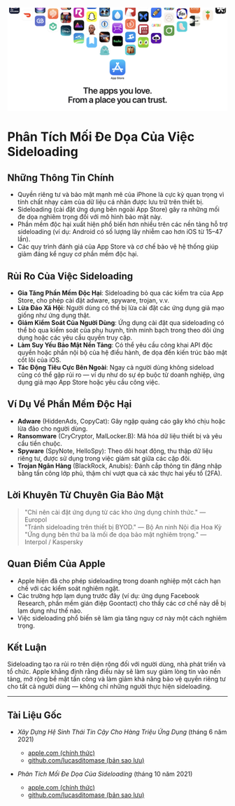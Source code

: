 ![Banner](../assets/banner.png)  

# Phân Tích Mối Đe Dọa Của Việc Sideloading  

## Những Thông Tin Chính  

- Quyền riêng tư và bảo mật mạnh mẽ của iPhone là cực kỳ quan trọng vì tính chất nhạy cảm của dữ liệu cá nhân được lưu trữ trên thiết bị.  
- Sideloading (cài đặt ứng dụng bên ngoài App Store) gây ra những mối đe dọa nghiêm trọng đối với mô hình bảo mật này.  
- Phần mềm độc hại xuất hiện phổ biến hơn nhiều trên các nền tảng hỗ trợ sideloading (ví dụ: Android có số lượng lây nhiễm cao hơn iOS từ 15–47 lần).  
- Các quy trình đánh giá của App Store và cơ chế bảo vệ hệ thống giúp giảm đáng kể nguy cơ phần mềm độc hại.  

## Rủi Ro Của Việc Sideloading  

- **Gia Tăng Phần Mềm Độc Hại**: Sideloading bỏ qua các kiểm tra của App Store, cho phép cài đặt adware, spyware, trojan, v.v.  
- **Lừa Đảo Xã Hội**: Người dùng có thể bị lừa cài đặt các ứng dụng giả mạo giống như ứng dụng thật.  
- **Giảm Kiểm Soát Của Người Dùng**: Ứng dụng cài đặt qua sideloading có thể bỏ qua kiểm soát của phụ huynh, tính minh bạch trong theo dõi ứng dụng hoặc các yêu cầu quyền truy cập.  
- **Làm Suy Yếu Bảo Mật Nền Tảng**: Có thể yêu cầu công khai API độc quyền hoặc phần nội bộ của hệ điều hành, đe dọa đến kiến trúc bảo mật cốt lõi của iOS.  
- **Tác Động Tiêu Cực Bên Ngoài**: Ngay cả người dùng không sideload cũng có thể gặp rủi ro — ví dụ như do sự ép buộc từ doanh nghiệp, ứng dụng giả mạo App Store hoặc yêu cầu công việc.  

## Ví Dụ Về Phần Mềm Độc Hại  

- **Adware** (HiddenAds, CopyCat): Gây ngập quảng cáo gây khó chịu hoặc lừa đảo cho người dùng.  
- **Ransomware** (CryCryptor, MalLocker.B): Mã hóa dữ liệu thiết bị và yêu cầu tiền chuộc.  
- **Spyware** (SpyNote, HelloSpy): Theo dõi hoạt động, thu thập dữ liệu riêng tư, được sử dụng trong việc giám sát giữa các cặp đôi.  
- **Trojan Ngân Hàng** (BlackRock, Anubis): Đánh cắp thông tin đăng nhập bằng tấn công lớp phủ, thậm chí vượt qua cả xác thực hai yếu tố (2FA).  

## Lời Khuyên Từ Chuyên Gia Bảo Mật  

> "Chỉ nên cài đặt ứng dụng từ các kho ứng dụng chính thức." — Europol  
> "Tránh sideloading trên thiết bị BYOD." — Bộ An ninh Nội địa Hoa Kỳ  
> "Ứng dụng bên thứ ba là mối đe dọa bảo mật nghiêm trọng." — Interpol / Kaspersky  

## Quan Điểm Của Apple  

- Apple hiện đã cho phép sideloading trong doanh nghiệp một cách hạn chế với các kiểm soát nghiêm ngặt.  
- Các trường hợp lạm dụng trước đây (ví dụ: ứng dụng Facebook Research, phần mềm gián điệp Goontact) cho thấy các cơ chế này dễ bị lạm dụng như thế nào.  
- Việc sideloading phổ biến sẽ làm gia tăng nguy cơ này một cách nghiêm trọng.  

## Kết Luận  

Sideloading tạo ra rủi ro trên diện rộng đối với người dùng, nhà phát triển và tổ chức. Apple khẳng định rằng điều này sẽ làm suy giảm lòng tin vào nền tảng, mở rộng bề mặt tấn công và làm giảm khả năng bảo vệ quyền riêng tư cho tất cả người dùng — không chỉ những người thực hiện sideloading.  

---  

## Tài Liệu Gốc  

- *Xây Dựng Hệ Sinh Thái Tin Cậy Cho Hàng Triệu Ứng Dụng* (tháng 6 năm 2021)  
  -  [apple.com (chính thức)](https://www.apple.com/privacy/docs/Building_a_Trusted_Ecosystem_for_Millions_of_Apps.pdf)  
  -  [github.com/lucasditomase (bản sao lưu)](https://github.com/lucasditomase/app-restrictions/blob/main/summary.pdf)  

- *Phân Tích Mối Đe Dọa Của Sideloading* (tháng 10 năm 2021)  
  -  [apple.com (chính thức)](https://www.apple.com/privacy/docs/Building_a_Trusted_Ecosystem_for_Millions_of_Apps_A_Threat_Analysis_of_Sideloading.pdf)  
  -  [github.com/lucasditomase (bản sao lưu)](https://github.com/lucasditomase/app-restrictions/blob/main/threat-analysis.pdf)  
